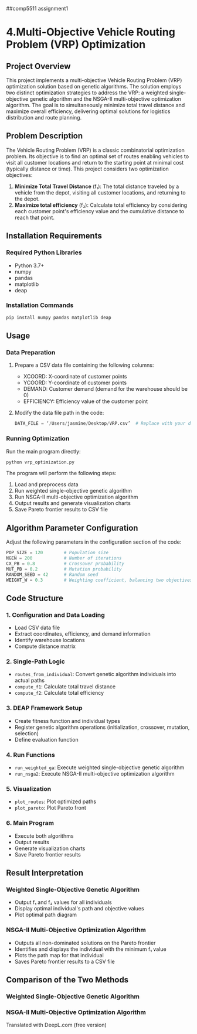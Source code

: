 ##comp5511 assignment1
# 4.Multi-Objective Vehicle Routing Problem (VRP) Optimization

## Project Overview

This project implements a multi-objective Vehicle Routing Problem (VRP) optimization solution based on genetic algorithms. The solution employs two distinct optimization strategies to address the VRP: a weighted single-objective genetic algorithm and the NSGA-II multi-objective optimization algorithm. The goal is to simultaneously minimize total travel distance and maximize overall efficiency, delivering optimal solutions for logistics distribution and route planning.
## Problem Description

The Vehicle Routing Problem (VRP) is a classic combinatorial optimization problem. Its objective is to find an optimal set of routes enabling vehicles to visit all customer locations and return to the starting point at minimal cost (typically distance or time). This project considers two optimization objectives:

1. **Minimize Total Travel Distance** (f₁): The total distance traveled by a vehicle from the depot, visiting all customer locations, and returning to the depot.
2. **Maximize total efficiency** (f₂): Calculate total efficiency by considering each customer point's efficiency value and the cumulative distance to reach that point.

## Installation Requirements

### Required Python Libraries

- Python 3.7+
- numpy
- pandas
- matplotlib
- deap

### Installation Commands

```bash
pip install numpy pandas matplotlib deap
```

## Usage

### Data Preparation

1. Prepare a CSV data file containing the following columns:
   - XCOORD: X-coordinate of customer points
   - YCOORD: Y-coordinate of customer points
   - DEMAND: Customer demand (demand for the warehouse should be 0)
   - EFFICIENCY: Efficiency value of the customer point

2. Modify the data file path in the code:
   ```python
   DATA_FILE = ‘/Users/jasmine/Desktop/VRP.csv’  # Replace with your data file path
   ```

### Running Optimization

Run the main program directly:

```bash
python vrp_optimization.py
```

The program will perform the following steps:
1. Load and preprocess data
2. Run weighted single-objective genetic algorithm
3. Run NSGA-II multi-objective optimization algorithm
4. Output results and generate visualization charts
5. Save Pareto frontier results to CSV file

## Algorithm Parameter Configuration

Adjust the following parameters in the configuration section of the code:

```python
POP_SIZE = 120        # Population size
NGEN = 200            # Number of iterations
CX_PB = 0.8           # Crossover probability
MUT_PB = 0.2          # Mutation probability
RANDOM_SEED = 42      # Random seed
WEIGHT_W = 0.3        # Weighting coefficient, balancing two objectives
```

## Code Structure

### 1. Configuration and Data Loading

- Load CSV data file
- Extract coordinates, efficiency, and demand information
- Identify warehouse locations
- Compute distance matrix

### 2. Single-Path Logic

- `routes_from_individual`: Convert genetic algorithm individuals into actual paths
- `compute_f1`: Calculate total travel distance
- `compute_f2`: Calculate total efficiency

### 3. DEAP Framework Setup

- Create fitness function and individual types
- Register genetic algorithm operations (initialization, crossover, mutation, selection)
- Define evaluation function

### 4. Run Functions

- `run_weighted_ga`: Execute weighted single-objective genetic algorithm
- `run_nsga2`: Execute NSGA-II multi-objective optimization algorithm

### 5. Visualization

- `plot_routes`: Plot optimized paths
- `plot_pareto`: Plot Pareto front

### 6. Main Program

- Execute both algorithms
- Output results
- Generate visualization charts
- Save Pareto frontier results

## Result Interpretation

### Weighted Single-Objective Genetic Algorithm

- Output f₁ and f₂ values for all individuals
- Display optimal individual's path and objective values
- Plot optimal path diagram

### NSGA-II Multi-Objective Optimization Algorithm

- Outputs all non-dominated solutions on the Pareto frontier
- Identifies and displays the individual with the minimum f₁ value
- Plots the path map for that individual
- Saves Pareto frontier results to a CSV file

## Comparison of the Two Methods

### Weighted Single-Objective Genetic Algorithm

### NSGA-II Multi-Objective Optimization Algorithm

Translated with DeepL.com (free version)
